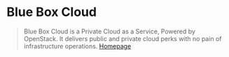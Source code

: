# Blue Box Cloud

> Blue Box Cloud is a Private Cloud as a Service, Powered by OpenStack. It delivers public and private cloud perks with no pain of infrastructure operations. [Homepage](https://www.blueboxcloud.com/)